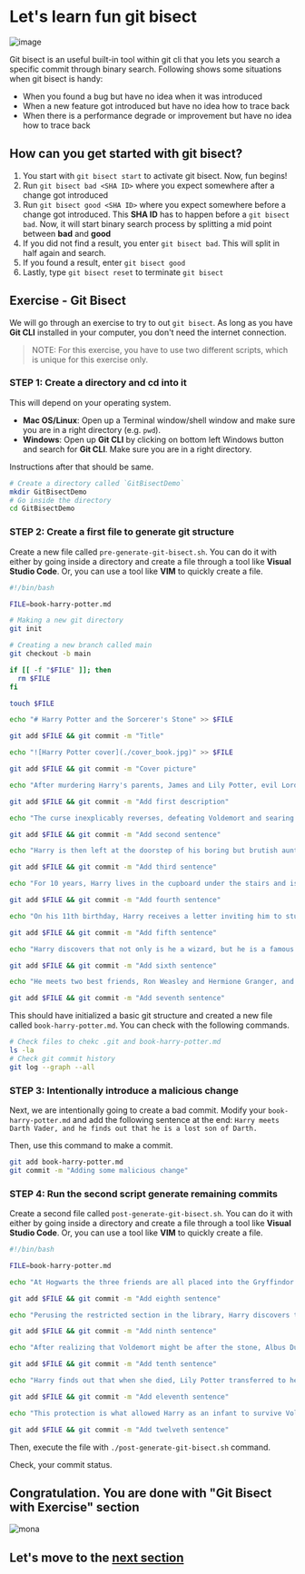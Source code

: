 # Let's learn fun git bisect

![image](https://user-images.githubusercontent.com/5396174/187117321-7cb8adce-c4de-4e4f-a2d7-4f207da42b01.png)

Git bisect is an useful built-in tool within git cli that you lets you search a specific commit through binary search. Following shows some situations when git bisect is handy:

- When you found a bug but have no idea when it was introduced
- When a new feature got introduced but have no idea how to trace back
- When there is a performance degrade or improvement but have no idea how to trace back

## How can you get started with git bisect?

1. You start with `git bisect start` to activate git bisect. Now, fun begins!
2. Run `git bisect bad <SHA ID>` where you expect somewhere after a change got introduced
3. Run `git bisect good <SHA ID>` where you expect somewhere before a change got introduced. This **SHA ID** has to happen before a `git bisect bad`. Now, it will start binary search process by splitting a mid point between **bad** and **good**
4. If you did not find a result, you enter `git bisect bad`. This will split in half again and search.
5. If you found a result, enter `git bisect good`
6. Lastly, type `git bisect reset` to terminate `git bisect`

## Exercise - Git Bisect

We will go through an exercise to try to out `git bisect`. As long as you have **Git CLI** installed in your computer, you don't need the internet connection.

> NOTE: For this exercise, you have to use two different scripts, which is unique for this exercise only.

### STEP 1: Create a directory and cd into it

This will depend on your operating system. 

- **Mac OS/Linux**: Open up a Terminal window/shell window and make sure you are in a right directory (e.g. `pwd`). 
- **Windows**: Open up **Git CLI** by clicking on bottom left Windows button and search for **Git CLI**. Make sure you are in a right directory. 

Instructions after that should be same. 

```bash
# Create a directory called `GitBisectDemo`
mkdir GitBisectDemo
# Go inside the directory
cd GitBisectDemo
```

### STEP 2: Create a first file to generate git structure

Create a new file called `pre-generate-git-bisect.sh`. You can do it with either by going inside a directory and create a file through a tool like **Visual Studio Code**. Or, you can use a tool like **VIM** to quickly create a file.

```bash
#!/bin/bash

FILE=book-harry-potter.md

# Making a new git directory
git init

# Creating a new branch called main
git checkout -b main

if [[ -f "$FILE" ]]; then
  rm $FILE
fi

touch $FILE

echo "# Harry Potter and the Sorcerer's Stone" >> $FILE

git add $FILE && git commit -m "Title"

echo "![Harry Potter cover](./cover_book.jpg)" >> $FILE

git add $FILE && git commit -m "Cover picture"

echo "After murdering Harry's parents, James and Lily Potter, evil Lord Voldemort puts a killing curse on Harry, then just a baby" >> $FILE

git add $FILE && git commit -m "Add first description"

echo "The curse inexplicably reverses, defeating Voldemort and searing a lightning-bolt scar in the middle of the infant's forehead." >> $FILE

git add $FILE && git commit -m "Add second sentence"

echo "Harry is then left at the doorstep of his boring but brutish aunt and uncle, the Dursleys." >> $FILE

git add $FILE && git commit -m "Add third sentence"

echo "For 10 years, Harry lives in the cupboard under the stairs and is subjected to cruel mistreatment by Aunt Petunia, Uncle Vernon and their son Dudley." >> $FILE

git add $FILE && git commit -m "Add fourth sentence"

echo "On his 11th birthday, Harry receives a letter inviting him to study magic at the Hogwarts School of Witchcraft and Wizardry." >> $FILE

git add $FILE && git commit -m "Add fifth sentence"

echo "Harry discovers that not only is he a wizard, but he is a famous one." >> $FILE

git add $FILE && git commit -m "Add sixth sentence"

echo "He meets two best friends, Ron Weasley and Hermione Granger, and makes his first enemy, Draco Malfoy." >> $FILE

git add $FILE && git commit -m "Add seventh sentence"
```

This should have initialized a basic git structure and created a new file called `book-harry-potter.md`. You can check with the following commands.

```bash
# Check files to chekc .git and book-harry-potter.md
ls -la
# Check git commit history
git log --graph --all
```

### STEP 3: Intentionally introduce a malicious change

Next, we are intentionally going to create a bad commit. Modify your `book-harry-potter.md` and add the following sentence at the end: `Harry meets Darth Vader, and he finds out that he is a lost son of Darth.`

Then, use this command to make a commit.

```bash
git add book-harry-potter.md
git commit -m "Adding some malicious change"
```

### STEP 4: Run the second script generate remaining commits

Create a second file called `post-generate-git-bisect.sh`. You can do it with either by going inside a directory and create a file through a tool like **Visual Studio Code**. Or, you can use a tool like **VIM** to quickly create a file.

```bash
#!/bin/bash

FILE=book-harry-potter.md

echo "At Hogwarts the three friends are all placed into the Gryffindor house. Harry has a knack for the school sport, Quidditch, and is recruited onto the Gryffindor team as its star Seeker." >> $FILE

git add $FILE && git commit -m "Add eighth sentence"

echo "Perusing the restricted section in the library, Harry discovers that the Sorcerer's Stone produces the Elixir of Life, which gives its drinker the gift of immortality" >> $FILE

git add $FILE && git commit -m "Add ninth sentence"

echo "After realizing that Voldemort might be after the stone, Albus Dumbledore had it moved it to Hogwarts for safekeeping." >> $FILE

git add $FILE && git commit -m "Add tenth sentence"

echo "Harry finds out that when she died, Lily Potter transferred to her son an ancient magical protection from Voldemort's lethal spell" >> $FILE

git add $FILE && git commit -m "Add eleventh sentence"

echo "This protection is what allowed Harry as an infant to survive Voldemort's attack. It also helps Harry keep Voldemort from possessing the Stone, which Dumbledore agrees to destroy." >> $FILE

git add $FILE && git commit -m "Add twelveth sentence"
```

Then, execute the file with `./post-generate-git-bisect.sh` command.

Check, your commit status.





## Congratulation. You are done with "Git Bisect with Exercise" section

![mona](https://user-images.githubusercontent.com/5396174/187010589-a9cbdd9f-f9eb-4e3b-bac0-4abeb8714e8d.png) 

## Let's move to the [next section](10_ExtraTopic_GitMigrate.md)